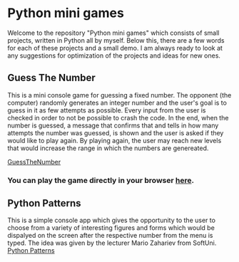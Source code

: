 # Python mini games
Welcome to the repository "Python mini games" which consists of small projects, written in Python all by myself. Below this, there are a few words for each of these projects and a small demo. I am always ready to look at any suggestions for optimization of the projects and ideas for new ones. 


## Guess The Number
This is a mini console game for guessing a fixed number. The opponent (the computer) randomly generates an integer number and the user's goal is to guess in it as few attempts as possible. Every input from the user is checked in order to not be possible to crash the code. In the end, when the number is guessed, a message that confirms that and tells in how many attempts the number was guessed, is shown and the user is asked if they would like to play again. By playing again, the user may reach new levels that would increase the range in which the numbers are genereated. 

[GuessTheNumber](guess-the-number-game/main.py)
### You can play the game directly in your browser [here](https://replit.com/@igkrastev/Guess-The-Number?popupId=a7e1b29d-f854-414b-aa52-9ede0965faa9).

## Python Patterns
This is a simple console app which gives the opportunity to the user to choose from a variety of interesting figures and forms which would be dispalyed on the screen after the respective number from the menu is typed. The idea was given by the lecturer Mario Zahariev from SoftUni. 
[Python Patterns](python-patterns/pattern_project.py)
